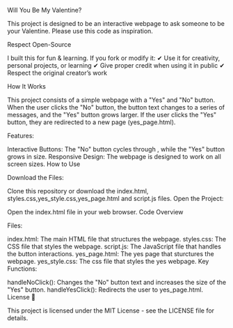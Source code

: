 Will You Be My Valentine?

This project is designed to be an interactive webpage to ask someone to be your Valentine. Please use this code as inspiration.

Respect Open-Source

I built this for fun & learning. If you fork or modify it:
✔ Use it for creativity, personal projects, or learning
✔ Give proper credit when using it in public
✔ Respect the original creator’s work

How It Works

This project consists of a simple webpage with a "Yes" and "No" button. When the user clicks the "No" button, the button text changes to a series of messages, and the "Yes" button grows larger. If the user clicks the "Yes" button, they are redirected to a new page (yes_page.html).

Features:

Interactive Buttons: The "No" button cycles through , while the "Yes" button grows in size.
Responsive Design: The webpage is designed to work on all screen sizes.
How to Use

Download the Files:

Clone this repository or download the index.html, styles.css,yes_style.css,yes_page.html and script.js files.
Open the Project:

Open the index.html file in your web browser.
Code Overview

Files:

index.html: The main HTML file that structures the webpage.
styles.css: The CSS file that styles the webpage.
script.js: The JavaScript file that handles the button interactions.
yes_page.html: The yes page that sturctures the webpage.
yes_style.css: The css file that styles the yes webpage.
Key Functions:

handleNoClick(): Changes the "No" button text and increases the size of the "Yes" button.
handleYesClick(): Redirects the user to yes_page.html.
License 📄

This project is licensed under the MIT License - see the LICENSE file for details.

